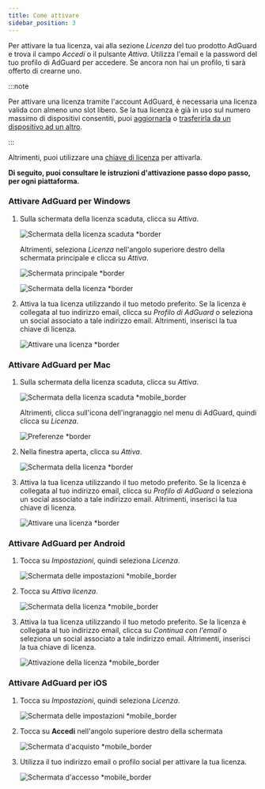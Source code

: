 ```yaml
---
title: Come attivare
sidebar_position: 3
---
```


Per attivare la tua licenza, vai alla sezione *Licenza* del tuo prodotto AdGuard e trova il campo *Accedi* o il pulsante *Attiva*. Utilizza l'email e la password del tuo profilo di AdGuard per accedere. Se ancora non hai un profilo, ti sarà offerto di crearne uno.

:::note

Per attivare una licenza tramite l'account AdGuard, è necessaria una licenza valida con almeno uno slot libero. Se la tua licenza è già in uso sul numero massimo di dispositivi consentiti, puoi [aggiornarla](../payment-options#upgrade) o [trasferirla da un dispositivo ad un altro](../transfer).

:::

Altrimenti, puoi utilizzare una [chiave di licenza](../what-is#license-key) per attivarla.

**Di seguito, puoi consultare le istruzioni d'attivazione passo dopo passo, per ogni piattaforma.**

### Attivare AdGuard per Windows

1. Sulla schermata della licenza scaduta, clicca su *Attiva*.

    ![Schermata della licenza scaduta *border](https://cdn.adtidy.org/blog/new/eapwtexp.png)

    Altrimenti, seleziona *Licenza* nell'angolo superiore destro della schermata principale e clicca su *Attiva*.

    ![Schermata principale *border](https://cdn.adtidy.org/blog/new/ca313hmain-screen.png)

    ![Schermata della licenza *border](https://cdn.adtidy.org/blog/new/n7nkclicense-screen.png)

1. Attiva la tua licenza utilizzando il tuo metodo preferito. Se la licenza è collegata al tuo indirizzo email, clicca su *Profilo di AdGuard* o seleziona un social associato a tale indirizzo email. Altrimenti, inserisci la tua chiave di licenza.

    ![Attivare una licenza *border](https://cdn.adtidy.org/blog/new/lnzz5activate-license.png)

### Attivare AdGuard per Mac

1. Sulla schermata della licenza scaduta, clicca su *Attiva*.

    ![Schermata della licenza scaduta *mobile_border](https://cdn.adtidy.org/blog/new/o9bhtexpired-screen.png)

    Altrimenti, clicca sull'icona dell'ingranaggio nel menu di AdGuard, quindi clicca su *Licenza*.

    ![Preferenze *border](https://cdn.adtidy.org/blog/new/xuyqmpreferences.png)

1. Nella finestra aperta, clicca su *Attiva*.

    ![Schermata della licenza *border](https://cdn.adtidy.org/blog/new/8rbc8license-screen.png)

1. Attiva la tua licenza utilizzando il tuo metodo preferito. Se la licenza è collegata al tuo indirizzo email, clicca su *Profilo di AdGuard* o seleziona un social associato a tale indirizzo email. Altrimenti, inserisci la tua chiave di licenza.

    ![Attivare una licenza *border](https://cdn.adtidy.org/blog/new/tws3jkactivate-license.png)

### Attivare AdGuard per Android

1. Tocca su *Impostazioni*, quindi seleziona *Licenza*.

    ![Schermata delle impostazioni *mobile_border](https://cdn.adtidy.org/blog/new/sbdcysettings.png)

1. Tocca su *Attiva licenza*.

    ![Schermata della licenza *mobile_border](https://cdn.adtidy.org/blog/new/04fs1license-screen.png)

1. Attiva la tua licenza utilizzando il tuo metodo preferito. Se la licenza è collegata al tuo indirizzo email, clicca su *Continua con l'email* o seleziona un social associato a tale indirizzo email. Altrimenti, inserisci la tua chiave di licenza.

    ![Attivazione della licenza *mobile_border](https://cdn.adtidy.org/blog/new/sbxttactivate-license.png)

### Attivare AdGuard per iOS

1. Tocca su *Impostazioni*, quindi seleziona *Licenza*.

    ![Schermata delle impostazioni *mobile_border](https://cdn.adtidy.org/blog/new/uf8f1fsettings.png)

1. Tocca su **Accedi** nell'angolo superiore destro della schermata

    ![Schermata d'acquisto *mobile_border](https://cdn.adtidy.org/blog/new/10j5bhpurchase-page.png)

1. Utilizza il tuo indirizzo email o profilo social per attivare la tua licenza.

    ![Schermata d'accesso *mobile_border](https://cdn.adtidy.org/blog/new/prnjdlogin-page.png)
